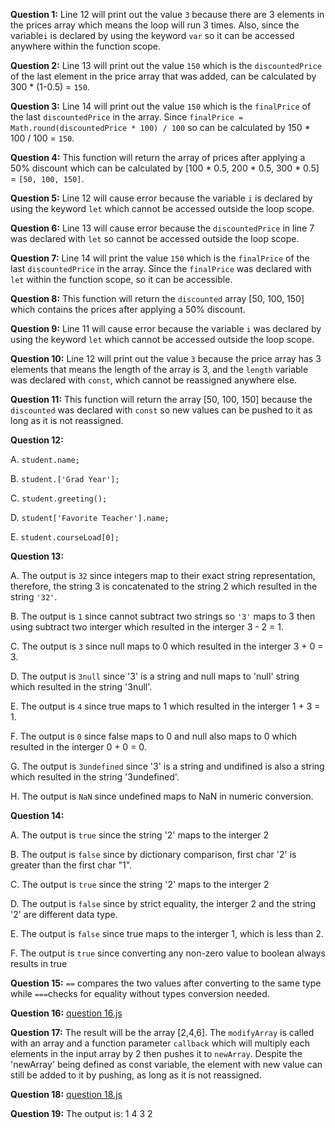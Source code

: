 **Question 1:** Line 12 will print out the value `3` because there are 3 elements in the prices array which means the loop will run 3 times. Also, since the variable`i` is declared by using the keyword `var` so it can be accessed anywhere within the function scope. 

**Question 2:** Line 13 will print out the value `150` which is the `discountedPrice` of the last element in the price array that was added, can be calculated by 300 * (1-0.5) = `150`. 

**Question 3:** Line 14 will print out the value `150` which is the `finalPrice` of the last `discountedPrice` in the array. Since `finalPrice = Math.round(discountedPrice * 100) / 100` so can be calculated by 150 * 100 / 100 = `150`.

**Question 4:** This function will return the array of prices after applying a 50% discount which can be calculated by [100 * 0.5, 200 * 0.5, 300 * 0.5] = `[50, 100, 150]`.

**Question 5:** Line 12 will cause error because the variable `i` is declared by using the keyword `let` which cannot be accessed outside the loop scope.

**Question 6:** Line 13 will cause error because the `discountedPrice` in line 7 was declared with `let` so cannot be accessed outside the loop scope.

**Question 7:** Line 14 will print the value `150` which is the `finalPrice` of the last `discountedPrice` in the array. Since the `finalPrice` was declared with `let` within the function scope, so it can be accessible.

**Question 8:** This function will return the `discounted` array [50, 100, 150] which contains the prices after applying a 50% discount. 

**Question 9:** Line 11 will cause error because the variable `i` was declared by using the keyword `let` which cannot be accessed outside the loop scope.

**Question 10:** Line 12 will print out the value `3` because the price array has 3 elements that means the length of the array is 3, and the `length` variable was declared with `const`, which cannot be reassigned anywhere else.

**Question 11:** This function will return the array [50, 100, 150] because the `discounted` was declared with `const` so new values can be pushed to it as long as it is not reassigned. 

**Question 12:** 

  A. `student.name;`

  B. `student.['Grad Year'];`

  C. `student.greeting();`

  D. `student['Favorite Teacher'].name;`

  E. `student.courseLoad[0];`

**Question 13:**

  A. The output is `32` since integers map to their exact string representation, therefore, the string 3 is concatenated to the string 2 which resulted in the string `'32'`.  

  B. The output is `1` since cannot subtract two strings so `'3'` maps to 3 then using subtract two interger which resulted in the interger 3 - 2 = 1.

  C. The output is `3` since null maps to 0 which resulted in the interger 3 + 0 = 3.

  D. The output is `3null` since '3' is a string and null maps to 'null' string which resulted in the string '3null'.

  E. The output is `4` since true maps to 1 which resulted in the interger 1 + 3 = 1.

  F. The output is `0` since false maps to 0 and null also maps to 0 which resulted in the interger 0 + 0 = 0.

  G. The output is `3undefined` since '3' is a string and undifined is also a string which resulted in the string '3undefined'. 

  H. The output is `NaN` since undefined maps to NaN in numeric conversion.

**Question 14:**

  A. The output is `true` since the string '2' maps to the interger 2

  B. The output is `false` since by dictionary comparison, first char '2' is greater than the first char "1".

  C. The output is `true` since the string '2' maps to the interger 2

  D. The output is `false` since by strict equality, the interger 2 and the string '2' are different data type.

  E. The output is `false` since true maps to the interger 1, which is less than 2.

  F. The output is `true` since converting any non-zero value to boolean always results in true

**Question 15:** `==` compares the two values after converting to the same type while `===`checks for equality without types conversion needed.

**Question 16:** [question 16.js](part2-question16.js)

**Question 17:** The result will be the array [2,4,6]. The `modifyArray` is called with an array and a function parameter `callback` which will multiply each elements in the input array by 2 then pushes it to `newArray`. Despite the 'newArray' being defined as const variable, the element with new value can still be added to it by pushing, as long as it is not reassigned.  

**Question 18:** [question 18.js](part2-question18.js)

**Question 19:** The output is: 1 4 3 2
